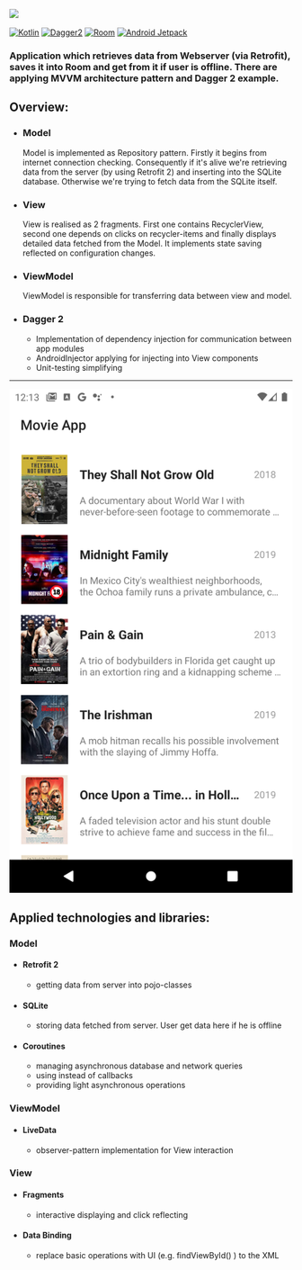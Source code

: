 
![](https://github.com/Urdzik/MovieApp/blob/dagger2/Photo%20for%20github.png?raw=true)

[![Kotlin](https://img.shields.io/badge/Kotlin-1.3.61-blue.svg)](https://kotlinlang.org)
[![Dagger2](https://img.shields.io/badge/Dagger%202-2.26-red.svg)](https://github.com/google/dagger)
[![Room](https://img.shields.io/badge/Room-2.2.4-brightgreen.svg)](https://developer.android.com/topic/libraries/architecture/room)
[![Android Jetpack](https://img.shields.io/badge/-Android%20Jetpack-%2300db8a.svg)](https://developer.android.com/jetpack)


### Application which retrieves data from Webserver (via Retrofit), saves it into Room and get from it if user is offline. There are applying MVVM architecture pattern and Dagger 2 example. 


## Overview:

* ### Model
   Model is implemented as Repository pattern. Firstly it begins from internet connection checking. Consequently if it's alive we're retrieving data from the server (by using Retrofit 2) and inserting into the SQLite database. Otherwise we're trying to fetch data from the SQLite itself.
 * ### View
   View is realised as 2 fragments. First one contains RecyclerView, second one depends on clicks on recycler-items and finally displays detailed data fetched from the Model.
It implements state saving reflected on configuration changes.
* ### ViewModel
  ViewModel is responsible for transferring data between view and model.
 * ### Dagger 2
    - Implementation of dependency injection for communication between app modules
    - AndroidInjector applying for injecting into View components
    - Unit-testing simplifying

---------------

![](readme/Screenshot_1582798408.png)

## Applied technologies and libraries: 

### Model

* #### Retrofit 2  
     * getting data from server into pojo-classes
 * #### SQLite
    * storing data fetched from server. User get data here if he is offline
* #### Coroutines
    - managing asynchronous database and network queries
    - using instead of callbacks
    - providing light asynchronous operations
 
### ViewModel
* #### LiveData
    * observer-pattern implementation for View interaction


### View
* #### Fragments
   * interactive displaying and click reflecting
* #### Data Binding
   * replace basic operations with UI (e.g. findViewById() ) to the XML

